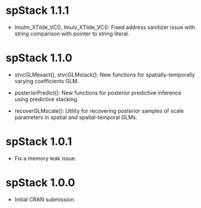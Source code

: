 # spStack 1.1.1

* lmulm_XTilde_VC(), lmulv_XTilde_VC(): Fixed address sanitizer issue with string comparison with pointer to string literal.

# spStack 1.1.0

* stvcGLMexact(), stvcGLMstack(): New functions for spatially-temporally varying coefficients GLM.

* posteriorPredict(): New functions for posterior predictive inference using predictive stacking.

* recoverGLMscale(): Utility for recovering posterior samples of scale parameters in spatial and spatial-temporal GLMs.

# spStack 1.0.1

* Fix a memory leak issue.

# spStack 1.0.0

* Initial CRAN submission.
